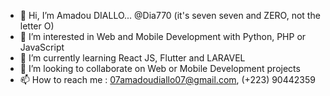 - 👋 Hi, I’m Amadou DIALLO... @Dia770 (it's seven seven and ZERO, not the letter O)
- 👀 I’m interested in Web and Mobile Development with Python, PHP or JavaScript
- 🌱 I’m currently learning React JS, Flutter and LARAVEL
- 💞️ I’m looking to collaborate on Web or Mobile Development projects
- 📫 How to reach me : 07amadoudiallo07@gmail.com, (+223) 90442359

<!---
Dia770/Dia770 is a ✨ special ✨ repository because its `README.md` (this file) appears on your GitHub profile.
You can click the Preview link to take a look at your changes.
--->
